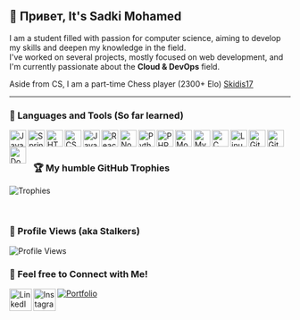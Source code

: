 <!-- **Skidis17/Skidis17** is a ✨ special person hihi ✨-->


## 👋 Привет, It's Sadki Mohamed

I am a student filled with passion for computer science, aiming to develop my skills and deepen my knowledge in the field.  
I've worked on several projects, mostly focused on web development, and I'm currently passionate about the **Cloud & DevOps** field.

Aside from CS, I am a part-time Chess player (2300+ Elo) [Skidis17](https://www.chess.com/member/skidis_17)

---

### 🧰 Languages and Tools (So far learned)

<img align="left" alt="Java" width="30px" src="https://cdn.jsdelivr.net/gh/devicons/devicon/icons/java/java-original.svg"/>
 <img align="left" alt="Spring" width="30px" src="https://cdn.jsdelivr.net/gh/devicons/devicon/icons/spring/spring-original.svg"/>
 <img align="left" alt="HTML" width="30px" src="https://cdn.jsdelivr.net/gh/devicons/devicon/icons/html5/html5-plain.svg"/>
 <img align="left" alt="CSS" width="30px" src="https://cdn.jsdelivr.net/gh/devicons/devicon/icons/css3/css3-plain.svg"/>
 <img align="left" alt="JavaScript" width="30px" src="https://cdn.jsdelivr.net/gh/devicons/devicon/icons/javascript/javascript-plain.svg"/>
 <img align="left" alt="React" width="30px" src="https://cdn.jsdelivr.net/gh/devicons/devicon/icons/react/react-original.svg"/>
 <img align="left" alt="NodeJS" width="30px" src="https://cdn.jsdelivr.net/gh/devicons/devicon/icons/nodejs/nodejs-original.svg"/>
 <img align="left" alt="Python" width="30px" src="https://cdn.jsdelivr.net/gh/devicons/devicon/icons/python/python-plain.svg"/>
 <img align="left" alt="PHP" width="30px" src="https://cdn.jsdelivr.net/gh/devicons/devicon/icons/php/php-plain.svg"/>
 <img align="left" alt="MongoDB" width="30px" src="https://cdn.jsdelivr.net/gh/devicons/devicon/icons/mongodb/mongodb-original.svg"/>
 <img align="left" alt="MySQL" width="30px" src="https://cdn.jsdelivr.net/gh/devicons/devicon/icons/mysql/mysql-original.svg"/>
  <img align="left" alt="C" width="30px" src="https://cdn.jsdelivr.net/gh/devicons/devicon/icons/c/c-plain.svg"/>
  <img align="left" alt="Linux" width="30px" src="https://cdn.jsdelivr.net/gh/devicons/devicon/icons/linux/linux-original.svg"/>
  <img align="left" alt="GitHub" width="30px" src="https://cdn.jsdelivr.net/gh/devicons/devicon/icons/github/github-original.svg"/>
  <img align="left" alt="Git" width="30px" src="https://cdn.jsdelivr.net/gh/devicons/devicon/icons/git/git-original.svg"/>
 <img align="left" alt="Docker" width="30px" style="padding-right:10px;" src="https://cdn.jsdelivr.net/gh/devicons/devicon/icons/docker/docker-original.svg"/>

<br><br>

### 🏆 My humble GitHub Trophies

![Trophies](https://github-profile-trophy.vercel.app/?username=Skidis17&theme=radical&no-frame=false&no-bg=true&margin-w=4)

<br>

### 👀  Profile Views (aka Stalkers)

![Profile Views](https://komarev.com/ghpvc/?username=Skidis17)
<br>

### 🔗 Feel free to Connect with Me!

<a href="https://www.linkedin.com/in/mohamed-sadki1/" target="_blank">
  <img align="left" alt="LinkedIn" width="40px" src="https://cdn.jsdelivr.net/gh/devicons/devicon/icons/linkedin/linkedin-plain.svg"/>
</a>

<a href="https://www.instagram.com/m.sadki_/" target="_blank">
  <img align="left" alt="Instagram" width="40px" src="https://cdn-icons-png.flaticon.com/512/2111/2111463.png"/>
</a>

[![Portfolio](https://img.shields.io/badge/Portfolio-Visit%20Now-blueviolet?style=for-the-badge&logo=internet-explorer)](https://sadki-moheamed.netlify.app/)

<br>

